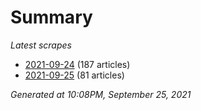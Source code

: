 # Summary
*Latest scrapes*
* [2021-09-24](https://github.com/nuuuwan/news_lk/blob/data/news_lk.2021-09-24.json) (187 articles)
* [2021-09-25](https://github.com/nuuuwan/news_lk/blob/data/news_lk.2021-09-25.json) (81 articles)

*Generated at 10:08PM, September 25, 2021*